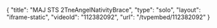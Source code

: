 {
    "title": "MAJ STS 2TneAngelNativityBrace",
    "type": "solo",
    "layout": "iframe-static",
    "videoId": "112382092",
    "url": "\/tvpembed\/112382092"
}
